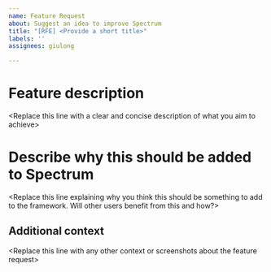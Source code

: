 ```yaml
---
name: Feature Request
about: Suggest an idea to improve Spectrum
title: "[RFE] <Provide a short title>"
labels: ''
assignees: giulong

---
```


# Feature description
\<Replace this line with a clear and concise description of what you aim to achieve>

# Describe why this should be added to Spectrum
\<Replace this line explaining why you think this should be something to add to the framework. Will other users benefit from this and how?>

## Additional context
\<Replace this line with any other context or screenshots about the feature request>
